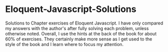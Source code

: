 # Eloquent-Javascript-Solutions
Solutions to Chapter exercises of Eloquent Javascript.
I have only compared my answers with the author's after fully solving each problem, unless otherwise noted.
Overall, I use the hints at the back of the book for about 60% of exercises. They certainly make more sense as I get used to the style of the book and I learn where to focus my attention. 

